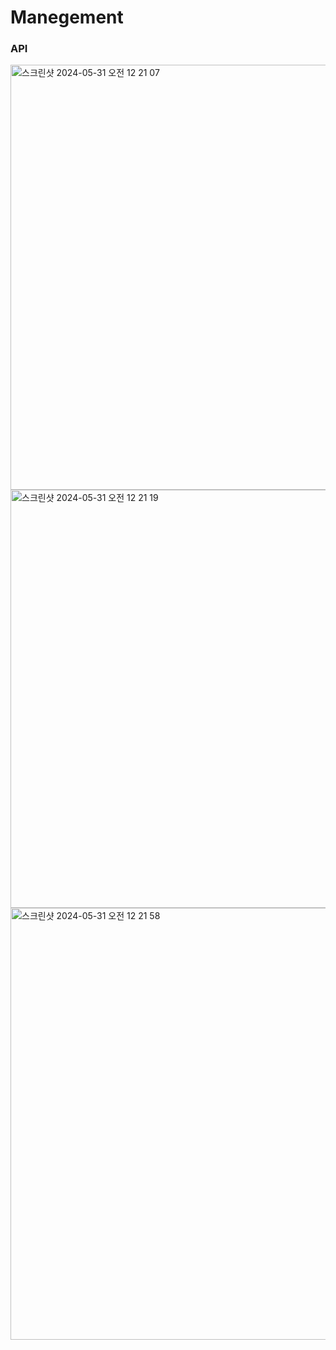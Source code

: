 # Manegement

### API
<img width="680" alt="스크린샷 2024-05-31 오전 12 21 07" src="https://github.com/jdusw/Manegement/assets/70579053/7134dc7f-e3da-4a47-a03e-0207056c5414">
<img width="669" alt="스크린샷 2024-05-31 오전 12 21 19" src="https://github.com/jdusw/Manegement/assets/70579053/4e7f6c30-8eb5-4751-9644-7cdc396878f3">
<img width="691" alt="스크린샷 2024-05-31 오전 12 21 58" src="https://github.com/jdusw/Manegement/assets/70579053/a35943e3-0df5-4e50-966e-8e9695c4e804">
